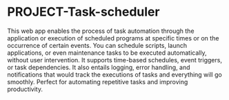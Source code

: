 # PROJECT-Task-scheduler
This web app enables the process of task automation through the application or execution of scheduled programs at specific times or on the occurrence of certain events. You can schedule scripts, launch applications, or even maintenance tasks to be executed automatically, without user intervention. It supports time-based schedules, event triggers, or task dependencies. It also entails logging, error handling, and notifications that would track the executions of tasks and everything will go smoothly. Perfect for automating repetitive tasks and improving productivity.
